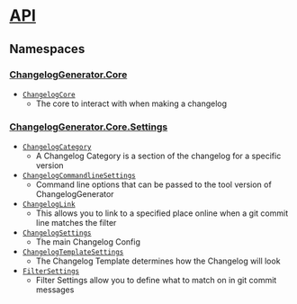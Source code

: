 # [API](./README.md)

## Namespaces

### [ChangelogGenerator.Core](./ChangelogGenerator/Core/README.md)

- [`ChangelogCore`](./ChangelogGenerator/Core/ChangelogCore.md)
	- The core to interact with when making a changelog
### [ChangelogGenerator.Core.Settings](./ChangelogGenerator/Core/Settings/README.md)

- [`ChangelogCategory`](./ChangelogGenerator/Core/Settings/ChangelogCategory.md)
	- A Changelog Category is a section of the changelog for a specific version
- [`ChangelogCommandlineSettings`](./ChangelogGenerator/Core/Settings/ChangelogCommandlineSettings.md)
	- Command line options that can be passed to the tool version of ChangelogGenerator
- [`ChangelogLink`](./ChangelogGenerator/Core/Settings/ChangelogLink.md)
	- This allows you to link to a specified place online when a git commit line matches the filter
- [`ChangelogSettings`](./ChangelogGenerator/Core/Settings/ChangelogSettings.md)
	- The main Changelog Config
- [`ChangelogTemplateSettings`](./ChangelogGenerator/Core/Settings/ChangelogTemplateSettings.md)
	- The Changelog Template determines how the Changelog will look
- [`FilterSettings`](./ChangelogGenerator/Core/Settings/FilterSettings.md)
	- Filter Settings allow you to define what to match on in git commit messages

